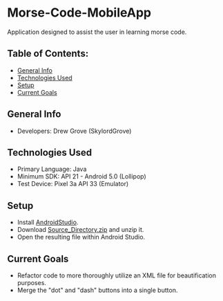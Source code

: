 # Morse-Code-MobileApp
Application designed to assist the user in learning morse code.

## Table of Contents:
* [General Info](#general-info)
* [Technologies Used](#technologies-used)
* [Setup](#setup)
* [Current Goals](#current-goals)

## General Info
* Developers: Drew Grove (SkylordGrove)

## Technologies Used
* Primary Language: Java
* Minimum SDK: API 21 - Android 5.0 (Lollipop)
* Test Device: Pixel 3a API 33 (Emulator)

## Setup
* Install [AndroidStudio](https://developer.android.com/studio/).
* Download <a download="SourceDirectory.zip" href="https://github.com/SkylordGrove/Morse-Code-MobileApp/blob/main/SourceDirectory.zip" title="MorseCode">Source_Directory.zip</a> and unzip it.
* Open the resulting file within Android Studio.

## Current Goals
* Refactor code to more thoroughly utilize an XML file for beautification purposes.
* Merge the "dot" and "dash" buttons into a single button.
